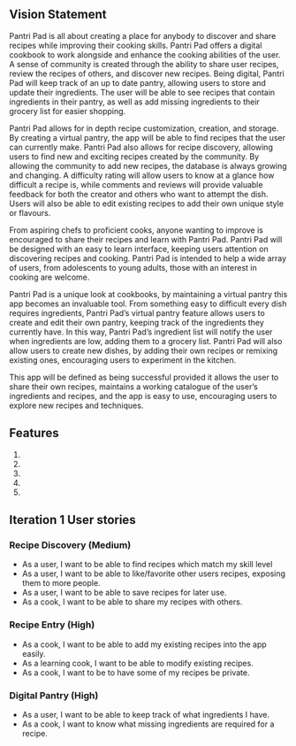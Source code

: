 ## Vision Statement
Pantri Pad is all about creating a place for anybody to discover and share recipes while improving their cooking skills. Pantri Pad offers a digital cookbook to work alongside and enhance the cooking abilities of the user. A sense of community is created through the ability to share user recipes, review the recipes of others, and discover new recipes. Being digital, Pantri Pad will keep track of an up to date pantry, allowing users to store and update their ingredients. The user will be able to see recipes that contain ingredients in their pantry, as well as add missing ingredients to their grocery list for easier shopping.

Pantri Pad allows for in depth recipe customization, creation, and storage. By creating a virtual pantry, the app will be able to find recipes that the user can currently make. Pantri Pad also allows for recipe discovery, allowing users to find new and exciting recipes created by the community. By allowing the community to add new recipes, the database is always growing and changing. A difficulty rating will allow users to know at a glance how difficult a recipe is, while comments and reviews will provide valuable feedback for both the creator and others who want to attempt the dish. Users will also be able to edit existing recipes to add their own unique style or flavours.

From aspiring chefs to proficient cooks, anyone wanting to improve is encouraged to share their recipes and learn with Pantri Pad. Pantri Pad will be designed with an easy to learn interface, keeping users attention on discovering recipes and cooking. Pantri Pad is intended to help a wide array of users, from adolescents to young adults, those with an interest in cooking are welcome.

Pantri Pad is a unique look at cookbooks, by maintaining a virtual pantry this app becomes an invaluable tool. From something easy to difficult every dish requires ingredients, Pantri Pad’s virtual pantry feature allows users to create and edit their own pantry, keeping track of the ingredients they currently have. In this way, Pantri Pad’s ingredient list will notify the user when ingredients are low, adding them to a grocery list. Pantri Pad will also allow users to create new dishes, by adding their own recipes or remixing existing ones, encouraging users to experiment in the kitchen.

This app will be defined as being successful provided it allows the user to share their own recipes, maintains a working catalogue of the user’s ingredients and recipes, and the app is easy to use, encouraging users to explore new recipes and techniques. 


## Features

1.
2.
3.
4.
5.



## Iteration 1 User stories

### Recipe Discovery (**Medium**)
- As a user, I want to be able to find recipes which match my skill level
- As a user, I want to be able to like/favorite other users recipes, exposing them to more people.
- As a user, I want to be able to save recipes for later use.
- As a cook, I want to be able to share my recipes with others.

### Recipe Entry (**High**)
- As a cook, I want to be able to add my existing recipes into the app easily.
- As a learning cook, I want to be able to modify existing recipes.
- As a cook, I want to be to have some of my recipes be private.

### Digital Pantry (**High**)
- As a user, I want to be able to keep track of what ingredients I have.
- As a cook, I want to know what missing ingredients are required for a recipe.
